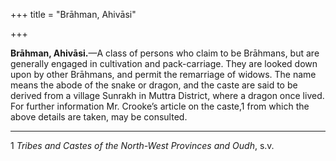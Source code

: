 +++
title = "Brāhman, Ahivāsi"

+++

**Brāhman, Ahivāsi.**—A class of persons who claim to be Brāhmans, but are generally engaged in cultivation and pack-carriage. They are looked down upon by other Brāhmans, and permit the remarriage of widows. The name means the abode of the snake or dragon, and the caste are said to be derived from a village Sunrakh in Muttra District, where a dragon once lived. For further information Mr. Crooke’s article on the caste,1 from which the above details are taken, may be consulted. 


* * *

1 *Tribes and Castes of the North-West Provinces and Oudh*, s.v. 



